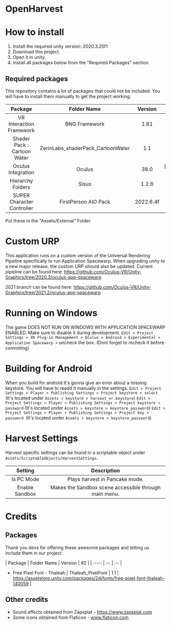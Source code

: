 # OpenHarvest

# How to install
1. Install the required unity version: 2020.3.25f1
2. Download this project.
3. Open it in unity.
4. Install all packages below from the "Required Packages" section.

## Required packages

This repository contains a lot of packages that could not be included. You will have to install them manually to get the project working.

| Package | Folder Name | Version  | #2  |
| :---:   | :-: | :-: | :-: |
| VR Interaction Framework | BNG Framework | 1.81 | https://assetstore.unity.com/packages/templates/systems/vr-interaction-framework-161066 |
| Shader Pack : Cartoon Water | ZerinLabs_shaderPack_CartoonWater | 1.1 | https://assetstore.unity.com/packages/vfx/shaders/shader-pack-cartoon-water-178978 |
| Oculus Integration | Oculus | 38.0 | https://assetstore.unity.com/packages/tools/integration/oculus-integration-82022 |
| Hierarchy Folders | Sisus| 1.2.6 | https://assetstore.unity.com/packages/tools/utilities/hierarchy-folders-157716 |
| SUPER Character Controller | FirstPerson AIO Pack | 2022.6.4f | https://assetstore.unity.com/packages/tools/game-toolkits/super-character-controller-135316 |

Put these in the "Assets/External” Folder.

# Custom URP

This application runs on a custom version of the Universal Rendering Pipeline specifically to run Application Spacewarp. When upgrading unity to a new major release, the custom URP should also be updated.
Current pipeline can be found here:
https://github.com/Oculus-VR/Unity-Graphics/tree/2020.3/oculus-app-spacewarp

2021 branch can be found here:
https://github.com/Oculus-VR/Unity-Graphics/tree/2021.2/oculus-app-spacewarp

# Running on Windows
The game DOES NOT RUN ON WINDOWS WITH APPLICATION SPACEWARP ENABLED. Make sure to disable it during development.
`Edit > Project Settings > XR Plug-in Management > Oculus > Android > Experimental > Application Spacewarp >` uncheck the box. (Dont forget to recheck it before commiting)

# Building for Android
When you build for android it's gonna give an error about a missing keystore. You will have to readd it manually in the settings.
`Edit > Project Settings > Player > Publishing Settings > Project keystore > select` (It's located under `Assets > keystore > harvest_vr.keystore`)
`Edit > Project Settings > Player > Publishing Settings > Project keystore > password` (It's located under `Assets > keystore > keystore_password`)
`Edit > Project Settings > Player > Publishing Settings > Project key > password `(It's located under `Assets > keystore > keystore_password`)

# Harvest Settings

Harvest specific settings can be found in a scriptable object under `Assets/ScriptableObjects/HarvestSettings`.

| Setting | Description |
| :---: | :-: |
| Is PC Mode | Plays harvest in Pancake mode.|
| Enable Sandbox | Makes the Sandbox scene accessible through main menu.|

# Credits

## Packages

Thank you devs for offering these awesome packages and letting us include them in our project.

| Package | Folder Name | Version  | #2  |
| :---:   | :-: | :-: |
* Free Pixel Font - Thaleah | Thaleah_PixelFont | 1.1 | https://assetstore.unity.com/packages/2d/fonts/free-pixel-font-thaleah-140059 |

## Other credits

* Sound effects obtained from Zapsplat - https://www.zapsplat.com
* Some icons obtained from Flaticon - www.flaticon.com